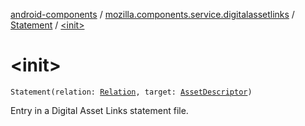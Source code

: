[android-components](../../index.md) / [mozilla.components.service.digitalassetlinks](../index.md) / [Statement](index.md) / [&lt;init&gt;](./-init-.md)

# &lt;init&gt;

`Statement(relation: `[`Relation`](../-relation/index.md)`, target: `[`AssetDescriptor`](../-asset-descriptor/index.md)`)`

Entry in a Digital Asset Links statement file.

